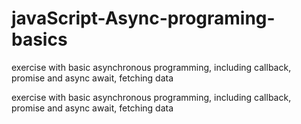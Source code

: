 # javaScript-Async-programing-basics
 exercise with basic asynchronous programming, including callback, promise and async await, fetching data
 
 exercise with basic asynchronous programming, including callback, promise and async await, fetching data
